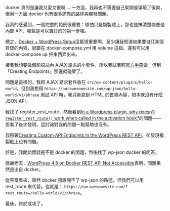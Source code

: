 docker 真的是讓我又愛又恨啊.....一方面，我再也不需要自己架開發環境了很爽，但另一方面 docker 也有很多詭異的路徑與開發問題。

我真的感覺到，一個完整的範例很重要：哪怕只是複製貼上，那也是搞清楚哪些是內部 API、哪些是可以自訂的的第一步哇。

總之，[Docker + WordPress Setup](https://davidyeiser.com/tutorial/docker-wordpress-theme-setup)這篇很重要啊，至少讓我知道如果要自訂某個目錄的內容，就要在 docker-compose.yml 用 volume 這指。還有可以用 docker-compose up 把東西弄出來。

接著我想要做個能搞站內 AJAX 請求的小套件，所以我試著照[官方手冊](https://developer.wordpress.org/rest-api/extending-the-rest-api/routes-and-endpoints/)做，但到「Creating Endpoints」那邊就碰壁了。

問題是這樣的，我把 AJAX 請求套件放在 `src/wp-content/plugins/hello-world`，但到我想用 `https://ourawesomesite.com/wp-json/hello-world/v1/phrase` 測試 API 時，我只能拿到 HTML 的首頁內容，根本就沒有什麼 JSON API。

我找了 register_rest_route，然後看到[In a Wordpress plugin, why doesn't `register_rest_route()` work when called in the activation hook?](https://stackoverflow.com/questions/51959483/in-a-wordpress-plugin-why-doesnt-register-rest-route-work-when-called-in-t)的問題——但看了後才發現，這討論對我的問題一點幫助也沒有。

我照著[Creating Custom API Endpoints in the WordPress REST API](https://www.tychesoftwares.com/creating-custom-api-endpoints-in-the-wordpress-rest-api/)，卻發現複製貼上也有問題。

於是，我開始懷疑是不是 docker 的問題，然後找了 wp-json docker 的問答。

感謝老天，[WordPress 4.8 on Docker REST API Not Accessible](https://stackoverflow.com/questions/44814644/wordpress-4-8-on-docker-rest-api-not-accessible)表明，問題果然是出自 docker。

從答案看來，雖然 docker 預設開不了 wp-json 的路徑，但我們可以用 rest_route 來代替。也就是： `https://ourawesomesite.com/?rest_route=/hello-world/v1/phrase`。

最後，終於成功了。
